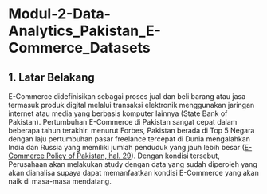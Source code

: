 # Modul-2-Data-Analytics_Pakistan_E-Commerce_Datasets
## **1. Latar Belakang**
E-Commerce didefinisikan sebagai proses jual dan beli barang atau jasa termasuk produk digital melalui transaksi elektronik menggunakan jaringan internet atau media yang berbasis komputer lainnya (State Bank of Pakistan). Pertumbuhan E-Commerce di Pakistan sangat cepat dalam beberapa tahun terakhir. menurut Forbes, Pakistan berada di Top 5 Negara dengan laju pertumbuhan pasar freelance tercepat di Dunia mengalahkan India dan Russia yang memiliki jumlah penduduk yang jauh lebih besar ([E-Commerce Policy of Pakistan, hal. 29](https://www.commerce.gov.pk/wp-content/uploads/2019/11/e-Commerce_Policy_of_Pakistan_Web.pdf)). Dengan kondisi tersebut, Perusahaan akan melakukan study dengan data yang sudah diperoleh yang akan dianalisa supaya dapat memanfaatkan kondisi E-Commerce yang akan naik di masa-masa mendatang. 
